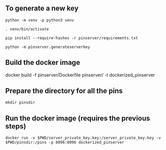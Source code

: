 ## To generate a new key

`python -m venv -p python3 venv`

`. venv/bin/activate`

`pip install --require-hashes -r pinserver/requirements.txt`

`python -m pinserver.generateserverkey`

## Build the docker image

docker build -f pinserver/Dockerfile pinserver/ -t dockerized_pinserver

## Prepare the directory for all the pins

`mkdir pinsdir`

## Run the docker image (requires the previous steps)

`docker run -v $PWD/server_private_key.key:/server_private_key.key -v $PWD/pinsdir:/pins -p 8096:8096 dockerized_pinserver`
